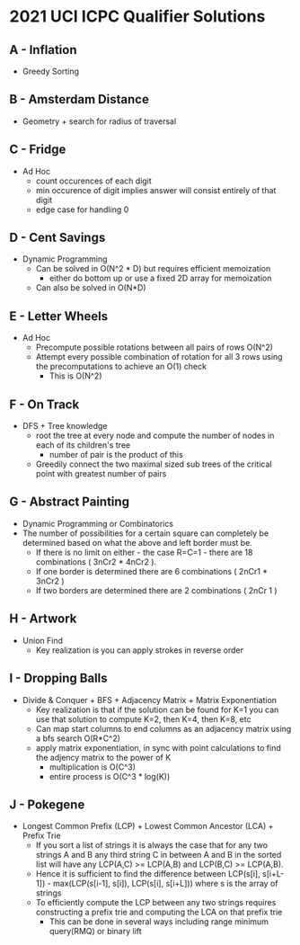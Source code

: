 # 2021 UCI ICPC Qualifier Solutions

## A - Inflation
* Greedy Sorting

## B - Amsterdam Distance
* Geometry + search for radius of traversal

## C - Fridge
* Ad Hoc
	* count occurences of each digit
	* min occurence of digit implies answer will consist entirely of that digit
	* edge case for handling 0

## D - Cent Savings
* Dynamic Programming
	* Can be solved in O(N^2 * D) but requires efficient memoization
		* either do bottom up or use a fixed 2D array for memoization
	* Can also be solved in O(N*D)

## E - Letter Wheels
* Ad Hoc
	* Precompute possible rotations between all pairs of rows O(N^2)
	* Attempt every possible combination of rotation for all 3 rows using the precomputations to achieve an O(1) check
		* This is O(N^2)

## F - On Track
* DFS + Tree knowledge
	* root the tree at every node and compute the number of nodes in each of its children's tree
		* number of pair is the product of this
	* Greedily connect the two maximal sized sub trees of the critical point with greatest number of pairs

## G - Abstract Painting
* Dynamic Programming or Combinatorics
* The number of possibilities for a certain square can completely be determined based on what the above and left border must be. 
	* If there is no limit on either - the case R=C=1 - there are 18 combinations ( 3nCr2 * 4nCr2 ).
	* If one border is determined there are 6 combinations ( 2nCr1 * 3nCr2 )
	* If two borders are determined there are 2 combinations ( 2nCr 1 )

## H - Artwork
* Union Find
	* Key realization is you can apply strokes in reverse order

## I - Dropping Balls
* Divide & Conquer + BFS + Adjacency Matrix + Matrix Exponentiation
	* Key realization is that if the solution can be found for K=1 you can use that solution to compute K=2, then K=4, then K=8, etc
	* Can map start columns to end columns as an adjacency matrix using a bfs search O(R*C^2)
	* apply matrix exponentiation, in sync with point calculations to find the adjency matrix to the power of K
		* multiplication is O(C^3)
		* entire process is O(C^3 * log(K))

## J - Pokegene
* Longest Common Prefix (LCP) + Lowest Common Ancestor (LCA) + Prefix Trie
	* If you sort a list of strings it is always the case that for any two strings A and B any third string C in between A and B in the sorted list will have any LCP(A,C) >= LCP(A,B) and LCP(B,C) >= LCP(A,B).
	* Hence it is sufficient to find the difference between LCP(s[i], s[i+L-1]) - max(LCP(s[i-1], s[i]), LCP(s[i], s[i+L])) where s is the array of strings
	* To efficiently compute the LCP between any two strings requires constructing a prefix trie and computing the LCA on that prefix trie
		* This can be done in several ways including range minimum query(RMQ) or binary lift

